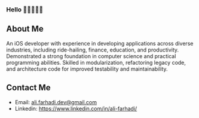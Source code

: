 ### Hello 👋🏻👨🏻‍💻

## About Me

An iOS developer with experience in developing applications across diverse industries, including ride-hailing, finance, education, and productivity. Demonstrated a strong foundation in computer science and practical programming abilities. Skilled in modularization, refactoring legacy code, and architecture code for improved testability and maintainability.

## Contact Me

  - Email: ali.farhadi.dev@gmail.com
  - Linkedin: https://www.linkedin.com/in/ali-farhadi/
